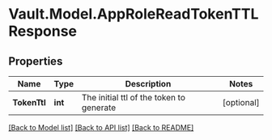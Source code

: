 # Vault.Model.AppRoleReadTokenTTLResponse

## Properties

Name | Type | Description | Notes
------------ | ------------- | ------------- | -------------
**TokenTtl** | **int** | The initial ttl of the token to generate | [optional] 

[[Back to Model list]](../README.md#documentation-for-models) [[Back to API list]](../README.md#documentation-for-api-endpoints) [[Back to README]](../README.md)


